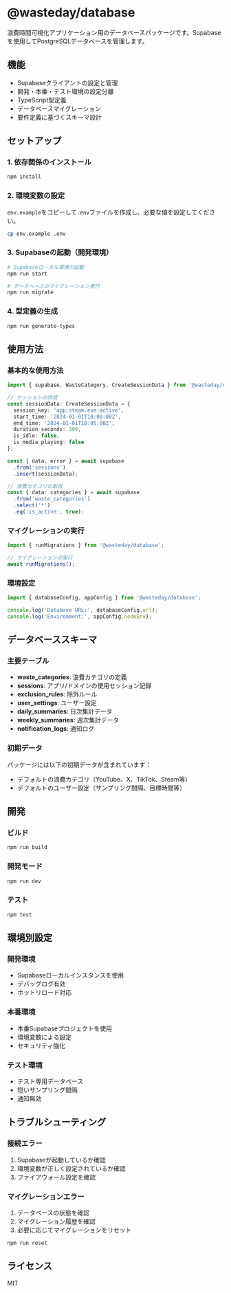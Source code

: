 # @wasteday/database

浪費時間可視化アプリケーション用のデータベースパッケージです。Supabaseを使用してPostgreSQLデータベースを管理します。

## 機能

- Supabaseクライアントの設定と管理
- 開発・本番・テスト環境の設定分離
- TypeScript型定義
- データベースマイグレーション
- 要件定義に基づくスキーマ設計

## セットアップ

### 1. 依存関係のインストール

```bash
npm install
```

### 2. 環境変数の設定

`env.example`をコピーして`.env`ファイルを作成し、必要な値を設定してください。

```bash
cp env.example .env
```

### 3. Supabaseの起動（開発環境）

```bash
# Supabaseローカル環境の起動
npm run start

# データベースのマイグレーション実行
npm run migrate
```

### 4. 型定義の生成

```bash
npm run generate-types
```

## 使用方法

### 基本的な使用方法

```typescript
import { supabase, WasteCategory, CreateSessionData } from '@wasteday/database';

// セッションの作成
const sessionData: CreateSessionData = {
  session_key: 'app:steam.exe:active',
  start_time: '2024-01-01T10:00:00Z',
  end_time: '2024-01-01T10:05:00Z',
  duration_seconds: 300,
  is_idle: false,
  is_media_playing: false
};

const { data, error } = await supabase
  .from('sessions')
  .insert(sessionData);

// 浪費カテゴリの取得
const { data: categories } = await supabase
  .from('waste_categories')
  .select('*')
  .eq('is_active', true);
```

### マイグレーションの実行

```typescript
import { runMigrations } from '@wasteday/database';

// マイグレーションの実行
await runMigrations();
```

### 環境設定

```typescript
import { databaseConfig, appConfig } from '@wasteday/database';

console.log('Database URL:', databaseConfig.url);
console.log('Environment:', appConfig.nodeEnv);
```

## データベーススキーマ

### 主要テーブル

- **waste_categories**: 浪費カテゴリの定義
- **sessions**: アプリ/ドメインの使用セッション記録
- **exclusion_rules**: 除外ルール
- **user_settings**: ユーザー設定
- **daily_summaries**: 日次集計データ
- **weekly_summaries**: 週次集計データ
- **notification_logs**: 通知ログ

### 初期データ

パッケージには以下の初期データが含まれています：

- デフォルトの浪費カテゴリ（YouTube、X、TikTok、Steam等）
- デフォルトのユーザー設定（サンプリング間隔、目標時間等）

## 開発

### ビルド

```bash
npm run build
```

### 開発モード

```bash
npm run dev
```

### テスト

```bash
npm test
```

## 環境別設定

### 開発環境

- Supabaseローカルインスタンスを使用
- デバッグログ有効
- ホットリロード対応

### 本番環境

- 本番Supabaseプロジェクトを使用
- 環境変数による設定
- セキュリティ強化

### テスト環境

- テスト専用データベース
- 短いサンプリング間隔
- 通知無効

## トラブルシューティング

### 接続エラー

1. Supabaseが起動しているか確認
2. 環境変数が正しく設定されているか確認
3. ファイアウォール設定を確認

### マイグレーションエラー

1. データベースの状態を確認
2. マイグレーション履歴を確認
3. 必要に応じてマイグレーションをリセット

```bash
npm run reset
```

## ライセンス

MIT
